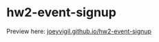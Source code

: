 # hw2-event-signup

Preview here:
[joeyvigil.github.io/hw2-event-signup]([https://link-url-here.org](https://joeyvigil.github.io/hw2-event-signup/))

